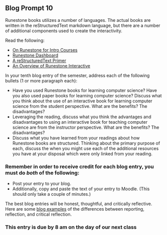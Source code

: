 ## Blog Prompt 10

Runestone books utilizes a number of languages. The actual books are written in the reStructuredText markdown language, but there are a number of additional components used to create the interactivity.

Read the following:
- [On Runestone for Intro Courses](http://runestoneinteractive.org/2019/05/13/runestone_intro.html)
- [Runestone Dashboard](http://runestoneinteractive.org/2019/04/05/dashboard.html)
- [A reStructuredText Primer](https://getnikola.com/quickstart.html)
- [An Overview of Runestone Interactive](https://interactivepython.org/runestone/static/overview/overview.html)

In your tenth blog entry of the semester, address each of the following bullets (1 or more paragraph each):
- Have you used Runestone books for learning computer science? Have you also used paper books for learning computer science? Discuss what you think about the use of an interactive book for learning computer science from the student perspective. What are the benefits? The disadvantages?
- Leveraging the reading, discuss what you think the advantages and disadvantages to using an interactive book for teaching computer science are from the instructor perspective. What are the benefits? The disadvantages?
- Discuss what you have learned from your readings about how Runestone books are structured. Thinking about the primary purpose of each, discuss the when you might use each of the additional resources you have at your disposal which were only linked from your reading.

### Remember in order to receive credit for each blog entry, you must do *both* of the following:

  - Post your entry to your blog.
  - Additionally, copy and paste the text of your entry to Moodle. (This should only take a couple of minutes.)

The best blog entries will be honest, thoughtful, and critically reflective. Here are some [blog examples](blogreflection.md)
of the differences between reporting, reflection, and critical reflection.

### This entry is due by 8 am on the day of our next class
